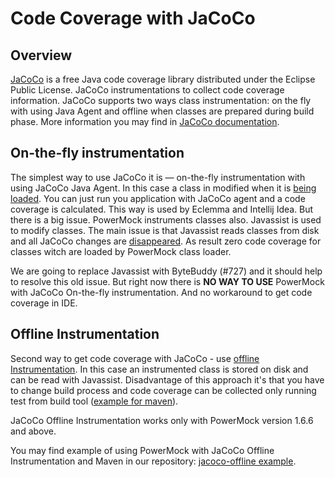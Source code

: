 # Code Coverage with JaCoCo

## Overview ## 
[JaCoCo](https://github.com/jacoco/jacoco) is a free Java code coverage library distributed under the Eclipse Public License. 
JaCoCo instrumentations to collect code coverage information. JaCoCo supports two ways class instrumentation: on the fly with using Java Agent and offline when classes are prepared during build phase. More information you may find in [JaCoCo documentation](http://www.eclemma.org/jacoco/trunk/doc/index.html). 

## On-the-fly instrumentation ##

The simplest way to use JaCoCo it is — on-the-fly instrumentation with using JaCoCo Java Agent. In this case a class in modified when it is [being loaded](https://docs.oracle.com/javase/7/docs/api/java/lang/instrument/Instrumentation.html). You can just run you application with JaCoCo agent and a code coverage is calculated. This way is used by Eclemma and Intellij Idea. 
But there is a big issue. PowerMock instruments classes also. Javassist is used to modify classes. The main issue is that Javassist reads classes from disk and all JaCoCo changes are [disappeared](https://github.com/jacoco/jacoco/issues/51). As result zero code coverage for classes witch are loaded by PowerMock class loader. 

We are going to replace Javassist with ByteBuddy (#727) and it should help to resolve this old issue. But right now there is **NO WAY TO USE** PowerMock with JaCoCo On-the-fly instrumentation. And no workaround to get code coverage in IDE. 

## Offline Instrumentation ##

Second way to get code coverage with JaCoCo - use [offline Instrumentation](http://www.eclemma.org/jacoco/trunk/doc/offline.html). In this case an instrumented class is stored on disk and can be read with Javassist. Disadvantage of this approach it's that you have to change build process and code coverage can be collected only running test from build tool ([example for maven](http://www.eclemma.org/jacoco/trunk/doc/examples/build/pom-offline.xml)). 

JaCoCo Offline Instrumentation works only with PowerMock version 1.6.6 and above. 

You may find example of using PowerMock with JaCoCo Offline Instrumentation and Maven in our repository: [jacoco-offline example](https://github.com/powermock/powermock-examples-maven/tree/master/jacoco-offline). 

